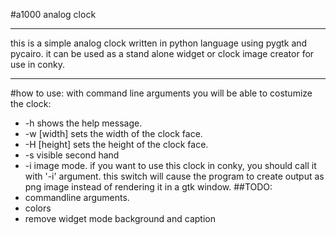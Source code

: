 #a1000 analog clock
______________________
this is a simple analog clock written in python language
using pygtk and pycairo.
it can be used as a stand alone widget or clock image 
creator for use in conky.
_______________________
#how to use:
with command line arguments you will be able to costumize the clock:
- -h shows the help message.
- -w [width] sets the width of the clock face.
- -H [height] sets the height of the clock face.
- -s visible second hand
- -i image mode.
if you want to use this clock in conky, you should call it with '-i' argument.
this switch will cause the program to create output as png image instead of 
rendering it in a gtk window.
##TODO:
- commandline arguments.
- colors
- remove widget mode background and caption


